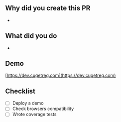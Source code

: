 ## Why did you create this PR

-

## What did you do

-

## Demo

[https://dev.cugetreg.com](https://dev.cugetreg.com)

## Checklist

- [ ] Deploy a demo
- [ ] Check browsers compatibility
- [ ] Wrote coverage tests

<!--
## Related links
-
-->
